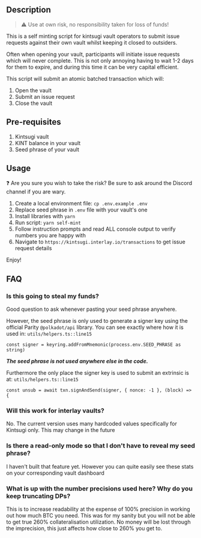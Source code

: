 ## Description
> :warning: Use at own risk, no responsibility taken for loss of funds!
>
This is a self minting script for kintsugi vault operators to submit issue requests against their own vault whilst keeping it closed to outsiders.

Often when opening your vault, participants will initiate issue requests which will never complete. This is not only annoying having to wait 1-2 days for them to expire, and during this time it can be very capital efficient.

This script will submit an atomic batched transaction which will:

1. Open the vault
2. Submit an issue request
3. Close the vault

## Pre-requisites

1. Kintsugi vault
2. KINT balance in your vault
3. Seed phrase of your vault

## Usage
:question: Are you sure you wish to take the risk? Be sure to ask around the Discord channel if you are wary.

1. Create a local environment file: `cp .env.example .env`
2. Replace seed phrase in `.env` file with your vault's one
3. Install libraries with `yarn`
4. Run script: `yarn self-mint`
5. Follow instruction prompts and read ALL console output to verify numbers you are happy with
6. Navigate to `https://kintsugi.interlay.io/transactions` to get issue request details

Enjoy!

## FAQ
### Is this going to steal my funds?
Good question to ask whenever pasting your seed phrase anywhere. 

However, the seed phrase is only used to generate a signer key using the official Parity `@polkadot/api` library. 
You can see exactly where how it is used in: `utils/helpers.ts::line15`
```
const signer = keyring.addFromMnemonic(process.env.SEED_PHRASE as string)
```

**_The seed phrase is not used anywhere else in the code._**

Furthermore the only place the signer key is used to submit an extrinsic is at: `utils/helpers.ts::line15`
```
const unsub = await txn.signAndSend(signer, { nonce: -1 }, (block) => {
```

### Will this work for interlay vaults?
No. The current version uses many hardcoded values specifically for Kintsugi only. This may change in the future

### Is there a read-only mode so that I don't have to reveal my seed phrase?
I haven't built that feature yet. However you can quite easily see these stats on your corresponding vault dashboard

### What is up with the number precisions used here? Why do you keep truncating DPs?
This is to increase readability at the expense of 100% precision in working out how much BTC you need. This was for my sanity but you will not be able to get true 260% collateralisation utilization.
No money will be lost through the imprecision, this just affects how close to 260% you get to.
